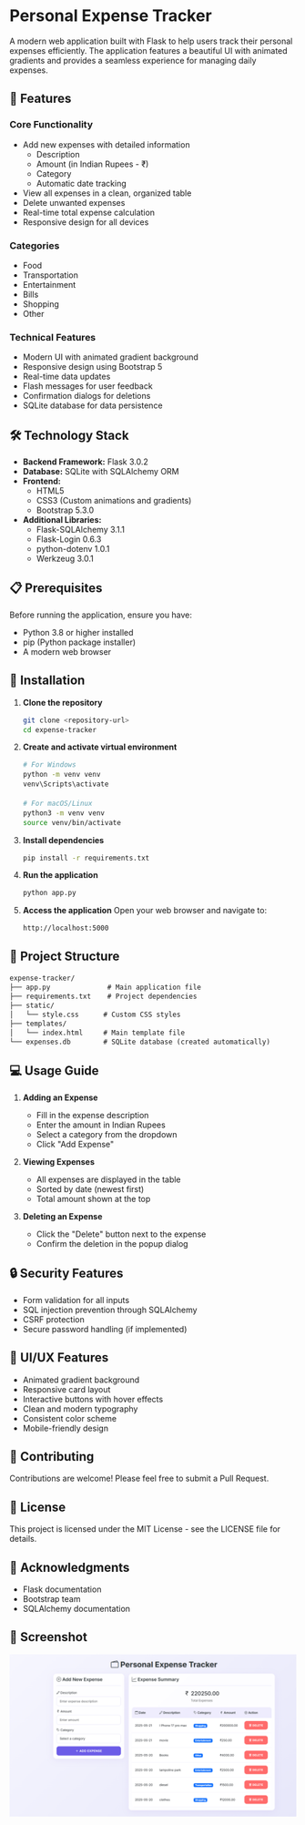 # Personal Expense Tracker

A modern web application built with Flask to help users track their personal expenses efficiently. The application features a beautiful UI with animated gradients and provides a seamless experience for managing daily expenses.

## 🌟 Features

### Core Functionality


- Add new expenses with detailed information
  - Description
  - Amount (in Indian Rupees - ₹)
  - Category
  - Automatic date tracking
- View all expenses in a clean, organized table
- Delete unwanted expenses
- Real-time total expense calculation
- Responsive design for all devices

### Categories


- Food
- Transportation
- Entertainment
- Bills
- Shopping
- Other

### Technical Features


- Modern UI with animated gradient background
- Responsive design using Bootstrap 5
- Real-time data updates
- Flash messages for user feedback
- Confirmation dialogs for deletions
- SQLite database for data persistence

## 🛠️ Technology Stack

- **Backend Framework:** Flask 3.0.2
- **Database:** SQLite with SQLAlchemy ORM
- **Frontend:**
  - HTML5
  - CSS3 (Custom animations and gradients)
  - Bootstrap 5.3.0
- **Additional Libraries:**
  - Flask-SQLAlchemy 3.1.1
  - Flask-Login 0.6.3
  - python-dotenv 1.0.1
  - Werkzeug 3.0.1

## 📋 Prerequisites

Before running the application, ensure you have:
- Python 3.8 or higher installed
- pip (Python package installer)
- A modern web browser

## 🚀 Installation

1. **Clone the repository**
   ```bash
   git clone <repository-url>
   cd expense-tracker
   ```

2. **Create and activate virtual environment**
   ```bash
   # For Windows
   python -m venv venv
   venv\Scripts\activate

   # For macOS/Linux
   python3 -m venv venv
   source venv/bin/activate
   ```

3. **Install dependencies**
   ```bash
   pip install -r requirements.txt
   ```

4. **Run the application**
   ```bash
   python app.py
   ```

5. **Access the application**
   Open your web browser and navigate to:
   ```
   http://localhost:5000
   ```

## 📁 Project Structure

```
expense-tracker/
├── app.py              # Main application file
├── requirements.txt    # Project dependencies
├── static/
│   └── style.css      # Custom CSS styles
├── templates/
│   └── index.html     # Main template file
└── expenses.db        # SQLite database (created automatically)
```

## 💻 Usage Guide

1. **Adding an Expense**
   - Fill in the expense description
   - Enter the amount in Indian Rupees
   - Select a category from the dropdown
   - Click "Add Expense"

2. **Viewing Expenses**
   - All expenses are displayed in the table
   - Sorted by date (newest first)
   - Total amount shown at the top

3. **Deleting an Expense**
   - Click the "Delete" button next to the expense
   - Confirm the deletion in the popup dialog

## 🔒 Security Features

- Form validation for all inputs
- SQL injection prevention through SQLAlchemy
- CSRF protection
- Secure password handling (if implemented)

## 🎨 UI/UX Features

- Animated gradient background
- Responsive card layout
- Interactive buttons with hover effects
- Clean and modern typography
- Consistent color scheme
- Mobile-friendly design

## 🤝 Contributing

Contributions are welcome! Please feel free to submit a Pull Request.

## 📝 License

This project is licensed under the MIT License - see the LICENSE file for details.


## 🙏 Acknowledgments

- Flask documentation
- Bootstrap team
- SQLAlchemy documentation


## 📸 Screenshot

![Description of Screenshot](image/expense-tracker-ui.png.png)


